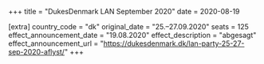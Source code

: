 +++
title = "DukesDenmark LAN September 2020"
date = 2020-08-19

[extra]
country_code = "dk"
original_date = "25.–27.09.2020"
seats = 125
effect_announcement_date = "19.08.2020"
effect_description = "abgesagt"
effect_announcement_url = "https://dukesdenmark.dk/lan-party-25-27-sep-2020-aflyst/"
+++
